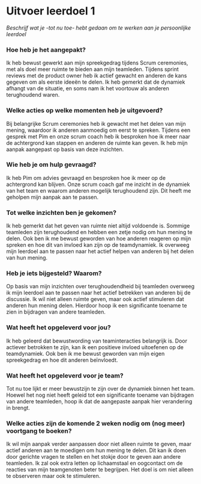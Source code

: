 # Uitvoer leerdoel 1

_Beschrijf wat je -tot nu toe- hebt gedaan om te werken aan je persoonlijke leerdoel_

### Hoe heb je het aangepakt?
Ik heb bewust gewerkt aan mijn spreekgedrag tijdens Scrum ceremonies, met als doel meer ruimte te bieden aan mijn teamleden. Tijdens sprint reviews met de product owner heb ik actief gewacht en anderen de kans gegeven om als eerste ideeën te delen. Ik heb gemerkt dat de dynamiek afhangt van de situatie, en soms nam ik het voortouw als anderen terughoudend waren.

### Welke acties op welke momenten heb je uitgevoerd? 
Bij belangrijke Scrum ceremonies heb ik gewacht met het delen van mijn mening, waardoor ik anderen aanmoedig om eerst te spreken. Tijdens een gesprek met Pim en onze scrum coach heb ik besproken hoe ik meer naar de achtergrond kan stappen en anderen de ruimte kan geven. Ik heb mijn aanpak aangepast op basis van deze inzichten. 

### Wie heb je om hulp gevraagd?
Ik heb Pim om advies gevraagd en besproken hoe ik meer op de achtergrond kan blijven. Onze scrum coach gaf me inzicht in de dynamiek van het team en waarom anderen mogelijk terughoudend zijn. Dit heeft me geholpen mijn aanpak aan te passen.

### Tot welke inzichten ben je gekomen?
Ik heb gemerkt dat het geven van ruimte niet altijd voldoende is. Sommige teamleden zijn terughoudend en hebben een zetje nodig om hun mening te delen. Ook ben ik me bewust geworden van hoe anderen reageren op mijn spreken en hoe dit van invloed kan zijn op de teamdynamiek. Ik overweeg mijn leerdoel aan te passen naar het actief helpen van anderen bij het delen van hun mening.

### Heb je iets bijgesteld? Waarom?
Op basis van mijn inzichten over terughoudendheid bij teamleden overweeg ik mijn leerdoel aan te passen naar het actief betrekken van anderen bij de discussie. Ik wil niet alleen ruimte geven, maar ook actief stimuleren dat anderen hun mening delen. Hierdoor hoop ik een significante toename te zien in bijdragen van andere teamleden.

### Wat heeft het opgeleverd voor jou?
Ik heb geleerd dat bewustwording van teaminteracties belangrijk is. Door actiever betrokken te zijn, kan ik een positieve invloed uitoefenen op de teamdynamiek. Ook ben ik me bewust geworden van mijn eigen spreekgedrag en hoe dit anderen beïnvloedt.

### Wat heeft het opgeleverd voor je team?
Tot nu toe lijkt er meer bewustzijn te zijn over de dynamiek binnen het team. Hoewel het nog niet heeft geleid tot een significante toename van bijdragen van andere teamleden, hoop ik dat de aangepaste aanpak hier verandering in brengt.

### Welke acties zijn de komende 2 weken nodig om (nog meer) voortgang te boeken?
Ik wil mijn aanpak verder aanpassen door niet alleen ruimte te geven, maar actief anderen aan te moedigen om hun mening te delen. Dit kan ik doen door gerichte vragen te stellen en het stokje door te geven aan andere teamleden. Ik zal ook extra letten op lichaamstaal en oogcontact om de reacties van mijn teamgenoten beter te begrijpen. Het doel is om niet alleen te observeren maar ook te stimuleren.
